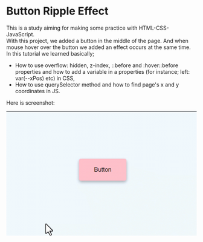 # Button Ripple Effect

This is a study aiming for making some practice with HTML-CSS-JavaScript.  
With this project, we added a button in the middle of the page. And when mouse hover over the button we added an effect occurs at the same time.
In this tutorial we learned basically;  
- How to use overflow: hidden, z-index, ::before and :hover::before properties and how to add a variable in a properties (for instance; left: var(--xPos) etc) in CSS,
- How to use querySelector method and how to find page's x and y coordinates in JS.

Here is screenshot:

![SS](https://github.com/buraxta/Button-ripple-effect/blob/master/Project.gif?raw=true)
